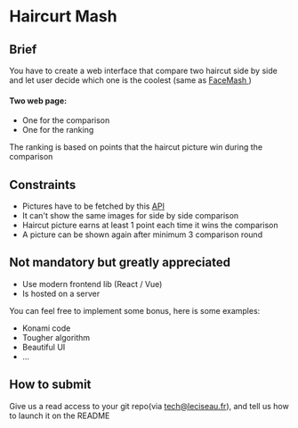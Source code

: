 # Haircurt Mash  

## Brief

You have to create a web interface that compare two haircut side by side and let user decide which one is the coolest (same as [FaceMash
](https://en.wikipedia.org/wiki/History_of_Facebook#FaceMash))


#### Two web page:
- One for the comparison
- One for the ranking

The ranking is based on points that the haircut picture win during the comparison

## Constraints

- Pictures have to be fetched by this [API](https://raw.githubusercontent.com/LeCiseau/Front-end-JSON/master/haircut.json) 
- It can't show the same images for side by side comparison
- Haircut picture earns at least 1 point each time it wins the comparison
- A picture can be shown again after minimum 3 comparison round

## Not mandatory but greatly appreciated

- Use modern frontend lib (React / Vue)
- Is hosted on a server

You can feel free to implement some bonus, here is some examples:

- Konami code
- Tougher algorithm
- Beautiful UI
- ...

## How to submit

Give us a read access to your git repo(via tech@leciseau.fr), and tell us how to launch it on the README 

